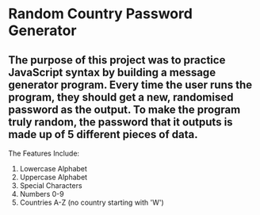 # Random Country Password Generator

## The purpose of this project was to practice JavaScript syntax by building a message generator program. Every time the user runs the program, they should get a new, randomised password as the output. To make the program truly random, the password that it outputs is made up of 5 different pieces of data. 

The Features Include:

1. Lowercase Alphabet
2. Uppercase Alphabet
3. Special Characters
4. Numbers 0-9
5. Countries A-Z (no country starting with 'W')
